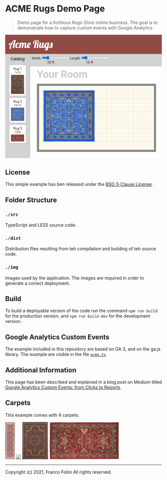 # ACME Rugs Demo Page
> Demo page for a fictitious _Rugs Store_ online business. The goal is to demonstrate how to capture custom events with Google Analytics

![Acme Rugs interactive page](./img/ACMErugs.png)

## License
This simple example has ben released under the [BSD 3-Clause License](./LICENSE.md).

## Folder Structure

### `./src`
TypeScript and LESS source code.

### `./dist`
Distribution files resulting from teh compilation and building of teh source code. 

### `./img`
Images used by the application. The images are required in order to generate a correct deployment.

## Build
To build a deployable version of the code run the command `npm run build` for the production version, and `npm run build-dev` for the development version.

## Google Analytics Custom Events
The example included in this repository are based on GA 3, and on the ga.js library. The example are visible in the file [`acme.ts`](./src/acme.ts)

## Additional Information
This page has been described and explained in a blog post on Medium titled [Google Analytics Custom Events: from Clicks to Reports](https://folini.medium.com/google-analytics-custom-events-from-clicks-to-reports-beb274a95f3e).

## Carpets
This example comes with 4 carpets.

<div>
<img height='120' src='./img/CarpetA.png'>
<img height='120' src='./img/CarpetB.png'>
<img height='120' src='./img/CarpetC.jpg'>
<img height='120' src='./img/CarpetD.png'>
</div>

---
Copyright (c) 2021, Franco Folini
All rights reserved.

